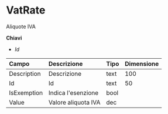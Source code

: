 # VatRate

Aliquote IVA

  
 **Chiavi**

* _Id_

| Campo | Descrizione | Tipo | Dimensione |
| :--- | :--- | :--- | :--- |
| Description | Descrizione | text | 100 |
| Id | Id | text | 50 |
| IsExemption | Indica l'esenzione | bool |  |
| Value | Valore aliquota IVA | dec |  |


